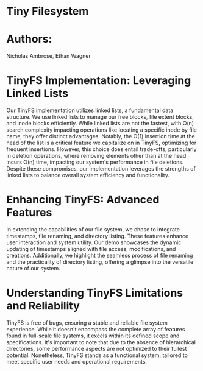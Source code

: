# Tiny Filesystem

# Authors:
Nicholas Ambrose, Ethan Wagner


# TinyFS Implementation: Leveraging Linked Lists
Our TinyFS implementation utilizes linked lists, a fundamental data structure. We use linked lists to manage our free blocks, file extent blocks, and inode blocks efficiently. While linked lists are not the fastest, with O(n) search complexity impacting operations like locating a specific inode by file name, they offer distinct advantages. Notably, the O(1) insertion time at the head of the list is a critical feature we capitalize on in TinyFS, optimizing for frequent insertions. However, this choice does entail trade-offs, particularly in deletion operations, where removing elements other than at the head incurs O(n) time, impacting our system's performance in file deletions. Despite these compromises, our implementation leverages the strengths of linked lists to balance overall system efficiency and functionality.

# Enhancing TinyFS: Advanced Features
In extending the capabilities of our file system, we chose to integrate timestamps, file renaming, and directory listing. These features enhance user interaction and system utility. Our demo showcases the dynamic updating of timestamps aligned with file access, modifications, and creations. Additionally, we highlight the seamless process of file renaming and the practicality of directory listing, offering a glimpse into the versatile nature of our system.

# Understanding TinyFS Limitations and Reliability
TinyFS is free of bugs, ensuring a stable and reliable file system experience. While it doesn't encompass the complete array of features found in full-scale file systems, it excels within its defined scope and specifications. It's important to note that due to the absence of hierarchical directories, some performance aspects are not optimized to their fullest potential. Nonetheless, TinyFS stands as a functional system, tailored to meet specific user needs and operational requirements.


